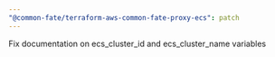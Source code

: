 ```yaml
---
"@common-fate/terraform-aws-common-fate-proxy-ecs": patch
---
```


Fix documentation on ecs_cluster_id and ecs_cluster_name variables
